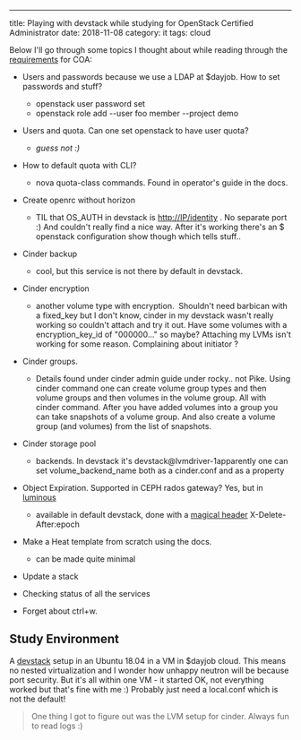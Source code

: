 ---
title: Playing with devstack while studying for OpenStack Certified Administrator
date: 2018-11-08
category: it
tags: cloud

Below I'll go through some topics I thought about while reading through the [requirements](https://www.openstack.org/coa/requirements/) for COA:

- Users and passwords because we use a LDAP at $dayjob. How to set passwords and stuff?
  - openstack user password set
  - openstack role add --user foo member --project demo
- Users and quota. Can one set openstack to have user quota?
  - _guess not :)_
- How to default quota with CLI?
  - nova quota-class commands. Found in operator's guide in the docs.
- Create openrc without horizon
  - TIL that OS\_AUTH in devstack is <http://IP/identity> . No separate port :) And couldn't really find a nice way. After it's working there's an $ openstack configuration show though which tells stuff..
- Cinder backup
  - cool, but this service is not there by default in devstack.
- Cinder encryption
  - another volume type with encryption.  Shouldn't need barbican with a fixed\_key but I don't know, cinder in my devstack wasn't really working so couldn't attach and try it out. Have some volumes with a encryption\_key\_id of "000000..." so maybe? Attaching my LVMs isn't working for some reason. Complaining about initiator ?
- Cinder groups.
  - Details found under cinder admin guide under rocky.. not Pike. Using cinder command one can create volume group types and then volume groups and then volumes in the volume group. All with cinder command. After you have added volumes into a group you can take snapshots of a volume group. And also create a volume group (and volumes) from the list of snapshots.
- Cinder storage pool
  - backends. In devstack it's devstack@lvmdriver-1apparently one can set volume\_backend\_name both as a cinder.conf and as a property

- Object Expiration. Supported in CEPH rados gateway? Yes, but in [luminous](http://docs.ceph.com/docs/luminous/radosgw/s3/)
  - available in default devstack, done with a [magical header](https://docs.openstack.org/ocata/user-guide/cli-swift-set-object-expiration.html) X-Delete-After:epoch
- Make a Heat template from scratch using the docs.
  - can be made quite minimal
- Update a stack
- Checking status of all the services
- Forget about ctrl+w.

## Study Environment

A [devstack](https://docs.openstack.org/devstack/latest/) setup in an Ubuntu 18.04 in a VM in $dayjob cloud. This means no nested virtualization and I wonder how unhappy neutron will be because port security. But it's all within one VM - it started OK, not everything worked but that's fine with me :) Probably just need a local.conf which is not the default!

> One thing I got to figure out was the LVM setup for cinder. Always fun to read logs :)

